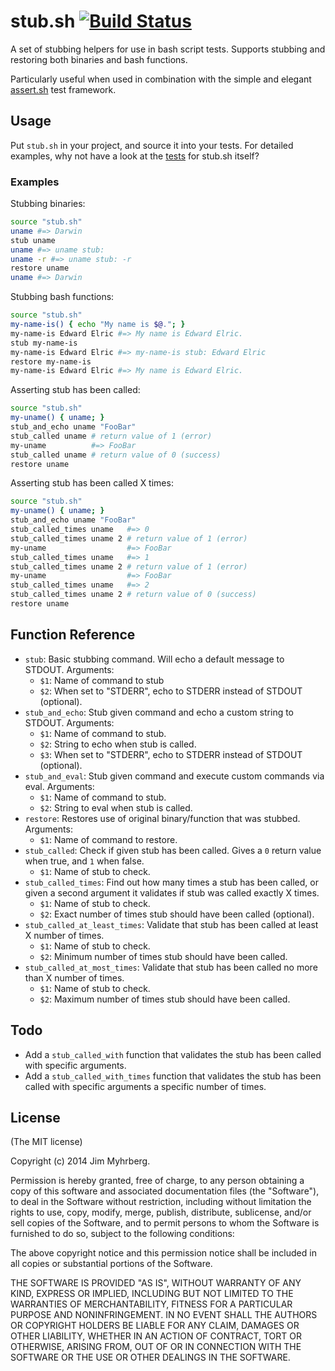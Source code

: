 # stub.sh [![Build Status](https://travis-ci.org/jimeh/stub.sh.png)](https://travis-ci.org/jimeh/stub.sh)

A set of stubbing helpers for use in bash script tests. Supports stubbing and
restoring both binaries and bash functions.

Particularly useful when used in combination with the simple and elegant
[assert.sh](https://github.com/lehmannro/assert.sh) test framework.


## Usage

Put `stub.sh` in your project, and source it into your tests. For detailed
examples, why not have a look at the [tests][] for stub.sh itself?

[tests]: https://github.com/jimeh/stub.sh/tree/master/test

### Examples

Stubbing binaries:

```bash
source "stub.sh"
uname #=> Darwin
stub uname
uname #=> uname stub:
uname -r #=> uname stub: -r
restore uname
uname #=> Darwin
```

Stubbing bash functions:

```bash
source "stub.sh"
my-name-is() { echo "My name is $@."; }
my-name-is Edward Elric #=> My name is Edward Elric.
stub my-name-is
my-name-is Edward Elric #=> my-name-is stub: Edward Elric
restore my-name-is
my-name-is Edward Elric #=> My name is Edward Elric.
```

Asserting stub has been called:

```bash
source "stub.sh"
my-uname() { uname; }
stub_and_echo uname "FooBar"
stub_called uname # return value of 1 (error)
my-uname          #=> FooBar
stub_called uname # return value of 0 (success)
restore uname
```

Asserting stub has been called X times:

```bash
source "stub.sh"
my-uname() { uname; }
stub_and_echo uname "FooBar"
stub_called_times uname   #=> 0
stub_called_times uname 2 # return value of 1 (error)
my-uname                  #=> FooBar
stub_called_times uname   #=> 1
stub_called_times uname 2 # return value of 1 (error)
my-uname                  #=> FooBar
stub_called_times uname   #=> 2
stub_called_times uname 2 # return value of 0 (success)
restore uname
```


## Function Reference

- `stub`: Basic stubbing command. Will echo a default message to STDOUT.
  Arguments:
    - `$1`: Name of command to stub
    - `$2`: When set to "STDERR", echo to STDERR instead of STDOUT (optional).
- `stub_and_echo`: Stub given command and echo a custom string to STDOUT.
  Arguments:
    - `$1`: Name of command to stub.
    - `$2`: String to echo when stub is called.
    - `$3`: When set to "STDERR", echo to STDERR instead of STDOUT (optional).
- `stub_and_eval`: Stub given command and execute custom commands via eval.
  Arguments:
    - `$1`: Name of command to stub.
    - `$2`: String to eval when stub is called.
- `restore`: Restores use of original binary/function that was stubbed.
  Arguments:
    - `$1`: Name of command to restore.
- `stub_called`: Check if given stub has been called. Gives a `0` return value
  when true, and `1` when false.
    - `$1`: Name of stub to check.
- `stub_called_times`: Find out how many times a stub has been called, or
  given a second argument it validates if stub was called exactly X times.
    - `$1`: Name of stub to check.
    - `$2`: Exact number of times stub should have been called (optional).
- `stub_called_at_least_times`: Validate that stub has been called at least X
  number of times.
    - `$1`: Name of stub to check.
    - `$2`: Minimum number of times stub should have been called.
- `stub_called_at_most_times`: Validate that stub has been called no more than
  X number of times.
    - `$1`: Name of stub to check.
    - `$2`: Maximum number of times stub should have been called.


## Todo

- Add a `stub_called_with` function that validates the stub has been called
  with specific arguments.
- Add a `stub_called_with_times` function that validates the stub has been
  called with specific arguments a specific number of times.


## License

(The MIT license)

Copyright (c) 2014 Jim Myhrberg.

Permission is hereby granted, free of charge, to any person obtaining a copy
of this software and associated documentation files (the "Software"), to deal
in the Software without restriction, including without limitation the rights
to use, copy, modify, merge, publish, distribute, sublicense, and/or sell
copies of the Software, and to permit persons to whom the Software is
furnished to do so, subject to the following conditions:

The above copyright notice and this permission notice shall be included in all
copies or substantial portions of the Software.

THE SOFTWARE IS PROVIDED "AS IS", WITHOUT WARRANTY OF ANY KIND, EXPRESS OR
IMPLIED, INCLUDING BUT NOT LIMITED TO THE WARRANTIES OF MERCHANTABILITY,
FITNESS FOR A PARTICULAR PURPOSE AND NONINFRINGEMENT. IN NO EVENT SHALL THE
AUTHORS OR COPYRIGHT HOLDERS BE LIABLE FOR ANY CLAIM, DAMAGES OR OTHER
LIABILITY, WHETHER IN AN ACTION OF CONTRACT, TORT OR OTHERWISE, ARISING FROM,
OUT OF OR IN CONNECTION WITH THE SOFTWARE OR THE USE OR OTHER DEALINGS IN THE
SOFTWARE.
